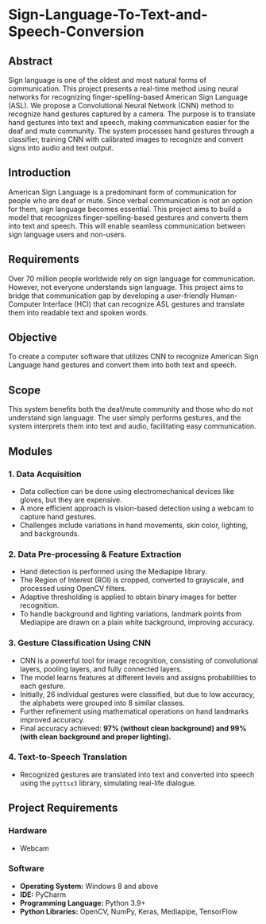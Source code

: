 # Sign-Language-To-Text-and-Speech-Conversion

## Abstract  
Sign language is one of the oldest and most natural forms of communication. This project presents a real-time method using neural networks for recognizing finger-spelling-based American Sign Language (ASL). We propose a Convolutional Neural Network (CNN) method to recognize hand gestures captured by a camera. The purpose is to translate hand gestures into text and speech, making communication easier for the deaf and mute community. The system processes hand gestures through a classifier, training CNN with calibrated images to recognize and convert signs into audio and text output.

## Introduction  
American Sign Language is a predominant form of communication for people who are deaf or mute. Since verbal communication is not an option for them, sign language becomes essential. This project aims to build a model that recognizes finger-spelling-based gestures and converts them into text and speech. This will enable seamless communication between sign language users and non-users.

## Requirements  
Over 70 million people worldwide rely on sign language for communication. However, not everyone understands sign language. This project aims to bridge that communication gap by developing a user-friendly Human-Computer Interface (HCI) that can recognize ASL gestures and translate them into readable text and spoken words.

## Objective  
To create a computer software that utilizes CNN to recognize American Sign Language hand gestures and convert them into both text and speech.

## Scope  
This system benefits both the deaf/mute community and those who do not understand sign language. The user simply performs gestures, and the system interprets them into text and audio, facilitating easy communication.

## Modules

### 1. Data Acquisition  
- Data collection can be done using electromechanical devices like gloves, but they are expensive.  
- A more efficient approach is vision-based detection using a webcam to capture hand gestures.  
- Challenges include variations in hand movements, skin color, lighting, and backgrounds.  

### 2. Data Pre-processing & Feature Extraction  
- Hand detection is performed using the Mediapipe library.  
- The Region of Interest (ROI) is cropped, converted to grayscale, and processed using OpenCV filters.  
- Adaptive thresholding is applied to obtain binary images for better recognition.  
- To handle background and lighting variations, landmark points from Mediapipe are drawn on a plain white background, improving accuracy.

### 3. Gesture Classification Using CNN  
- CNN is a powerful tool for image recognition, consisting of convolutional layers, pooling layers, and fully connected layers.  
- The model learns features at different levels and assigns probabilities to each gesture.  
- Initially, 26 individual gestures were classified, but due to low accuracy, the alphabets were grouped into 8 similar classes.  
- Further refinement using mathematical operations on hand landmarks improved accuracy.  
- Final accuracy achieved: **97% (without clean background) and 99% (with clean background and proper lighting).**  

### 4. Text-to-Speech Translation  
- Recognized gestures are translated into text and converted into speech using the `pyttsx3` library, simulating real-life dialogue.  

## Project Requirements

### Hardware  
- Webcam  

### Software  
- **Operating System:** Windows 8 and above  
- **IDE:** PyCharm  
- **Programming Language:** Python 3.9+  
- **Python Libraries:** OpenCV, NumPy, Keras, Mediapipe, TensorFlow  
